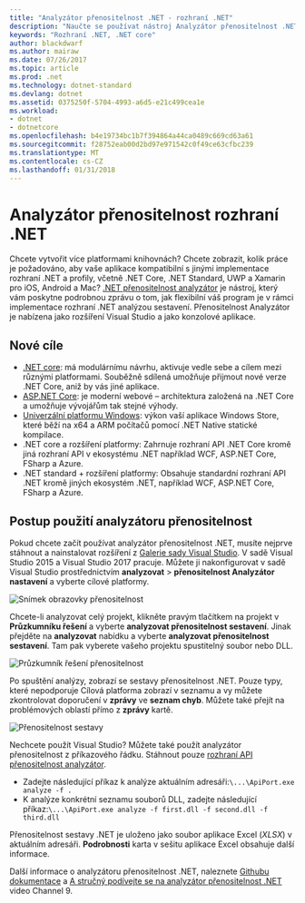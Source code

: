 ```yaml
---
title: "Analyzátor přenositelnost .NET - rozhraní .NET"
description: "Naučte se používat nástroj Analyzátor přenositelnost .NET vyhodnotit, jak přenosné váš kód je mezi různé implementace rozhraní .NET, včetně .NET Core, .NET Standard, UWP a Xamarin."
keywords: "Rozhraní .NET, .NET core"
author: blackdwarf
ms.author: mairaw
ms.date: 07/26/2017
ms.topic: article
ms.prod: .net
ms.technology: dotnet-standard
ms.devlang: dotnet
ms.assetid: 0375250f-5704-4993-a6d5-e21c499cea1e
ms.workload:
- dotnet
- dotnetcore
ms.openlocfilehash: b4e19734bc1b7f394864a44ca0489c669cd63a61
ms.sourcegitcommit: f28752eab00d2bd97e971542c0f49ce63cfbc239
ms.translationtype: MT
ms.contentlocale: cs-CZ
ms.lasthandoff: 01/31/2018
---
```

# <a name="the-net-portability-analyzer"></a>Analyzátor přenositelnost rozhraní .NET

Chcete vytvořit více platformami knihovnách? Chcete zobrazit, kolik práce je požadováno, aby vaše aplikace kompatibilní s jinými implementace rozhraní .NET a profily, včetně .NET Core, .NET Standard, UWP a Xamarin pro iOS, Android a Mac? [.NET přenositelnost analyzátor](http://go.microsoft.com/fwlink/?LinkID=507467) je nástroj, který vám poskytne podrobnou zprávu o tom, jak flexibilní váš program je v rámci implementace rozhraní .NET analýzou sestavení. Přenositelnost Analyzátor je nabízena jako rozšíření Visual Studio a jako konzolové aplikace.

## <a name="new-targets"></a>Nové cíle

* [.NET core](https://dotnetfoundation.org/net-core): má modulárnímu návrhu, aktivuje vedle sebe a cílem mezi různými platformami. Souběžně sdílená umožňuje přijmout nové verze .NET Core, aniž by vás jiné aplikace.
* [ASP.NET Core](https://dotnetfoundation.org/asp-net-core): je moderní webové – architektura založená na .NET Core a umožňuje vývojářům tak stejné výhody.
* [Univerzální platformu Windows](https://blogs.msdn.microsoft.com/dotnet/2014/04/24/net-native-performance): výkon vaší aplikace Windows Store, které běží na x64 a ARM počítačů pomocí .NET Native statické kompilace. 
* .NET core a rozšíření platformy: Zahrnuje rozhraní API .NET Core kromě jiná rozhraní API v ekosystému .NET například WCF, ASP.NET Core, FSharp a Azure.
* .NET standard + rozšíření platformy: Obsahuje standardní rozhraní API .NET kromě jiných ekosystém .NET, například WCF, ASP.NET Core, FSharp a Azure.

## <a name="how-to-use-portability-analyzer"></a>Postup použití analyzátoru přenositelnost

Pokud chcete začít používat analyzátor přenositelnost .NET, musíte nejprve stáhnout a nainstalovat rozšíření z [Galerie sady Visual Studio](http://go.microsoft.com/fwlink/?LinkID=507467). V sadě Visual Studio 2015 a Visual Studio 2017 pracuje. Můžete ji nakonfigurovat v sadě Visual Studio prostřednictvím **analyzovat** > **přenositelnost Analyzátor nastavení** a vyberte cílové platformy.

![Snímek obrazovky přenositelnost](./media/portability-analyzer/portability-screenshot.png)

Chcete-li analyzovat celý projekt, klikněte pravým tlačítkem na projekt v **Průzkumníku řešení** a vyberte **analyzovat přenositelnost sestavení**. Jinak přejděte na **analyzovat** nabídku a vyberte **analyzovat přenositelnost sestavení**. Tam pak vyberete vašeho projektu spustitelný soubor nebo DLL.

![Průzkumník řešení přenositelnost](./media/portability-analyzer/portability-solution-explorer.png)

Po spuštění analýzy, zobrazí se sestavy přenositelnost .NET. Pouze typy, které nepodporuje Cílová platforma zobrazí v seznamu a vy můžete zkontrolovat doporučení v **zprávy** ve **seznam chyb**. Můžete také přejít na problémových oblastí přímo z **zprávy** kartě.

![Přenositelnost sestavy](./media/portability-analyzer/portability-report.png)

Nechcete použít Visual Studio? Můžete také použít analyzátor přenositelnost z příkazového řádku. Stáhnout pouze [rozhraní API přenositelnost analyzátor](http://www.microsoft.com/download/details.aspx?id=42678).

*   Zadejte následující příkaz k analýze aktuálním adresáři:`\...\ApiPort.exe analyze -f .`
*   K analýze konkrétní seznamu souborů DLL, zadejte následující příkaz:`\...\ApiPort.exe analyze -f first.dll -f second.dll -f third.dll`

Přenositelnost sestavy .NET je uloženo jako soubor aplikace Excel (*XLSX*) v aktuálním adresáři. **Podrobnosti** karta v sešitu aplikace Excel obsahuje další informace.

Další informace o analyzátoru přenositelnost .NET, naleznete [Githubu dokumentace](https://github.com/Microsoft/dotnet-apiport#documentation) a [A stručný podívejte se na analyzátor přenositelnost .NET](https://channel9.msdn.com/Blogs/Seth-Juarez/A-Brief-Look-at-the-NET-Portability-Analyzer) video Channel 9.
